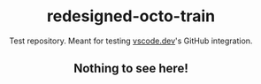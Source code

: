<div align="center">
<h1>redesigned-octo-train</h1>
Test repository. Meant for testing <a href="vscode.dev">vscode.dev</a>'s GitHub integration.
<h2>Nothing to see here!</h2>
